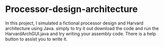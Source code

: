 # Processor-design-architecture
In this project, I simulated a fictional processor design and Harvard architecture using Java.
simply to try it out download the code and run the HarvardArchGUI.java and try writing your assembly code. There is a help button to assist you to write it.
